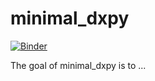 
# minimal_dxpy

<!-- badges: start -->
[![Binder](https://mybinder.org/badge_logo.svg)](https://mybinder.org/v2/gh/laderast/minimal_dxpy/?urlpath=lab)
<!-- badges: end -->

The goal of minimal_dxpy is to ...


